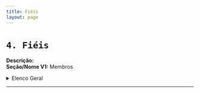 ```yaml
---
title: Fiéis
layout: page
---
```


# `4. Fiéis`<a id="fieis"></a>
**Descrição:**\
**Seção/Nome V1:** Membros
</details>
<!-- Elenco Geral -->
<details>
<summary>Elenco Geral</summary>

*(Anteriormente parte da seção "Gerenciamento de Membros", antigo "Elenco Geral")*

**Descrição:** Subseção da seção de Fiéis (Pessoas), dedicada ao cadastro de Fiéis

- ##### `Clérigos seculares`
    *(Antigo "Elenco Geral")*
    **Descrição:** Subseção da seção de Fiéis (Pessoas), dedicada ao cadastro de Fiéis clérigos diocesanos.

- ##### `Irmãos Professos`
    *(Antigo "Elenco Geral")* 
    **Descrição:** Subseção da seção de Fiéis (Pessoas), dedicada ao cadastro de Fiéis religiosos e que proferam votos de consagração em IVCs e SVAs.

- ##### `Leigos`
    *(Antigo "Fiés Leigos")* 
    **Descrição:** Subseção da seção de Fiéis (Pessoas), dedicada ao cadastro de Fiéis leigos que exercem ofício na Igreja.

</details>

<!-- fim seção -->
---
